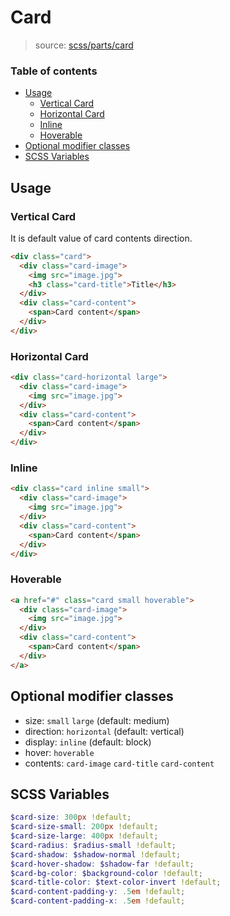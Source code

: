 # Card

> source: [scss/parts/card](../../src/scss/parts/_card.scss)

### Table of contents

- [Usage](#usage)
  - [Vertical Card](#vertical-card)
  - [Horizontal Card](#horizontal-card)
  - [Inline](#inline)
  - [Hoverable](#hoverable)
- [Optional modifier classes](#optional-modifier-classes)
- [SCSS Variables](#scss-variables)

## Usage

### Vertical Card

It is default value of card contents direction.

``` html
<div class="card">
  <div class="card-image">
    <img src="image.jpg">
    <h3 class="card-title">Title</h3>
  </div>
  <div class="card-content">
    <span>Card content</span>
  </div>
</div>
```

### Horizontal Card

``` html
<div class="card-horizontal large">
  <div class="card-image">
    <img src="image.jpg">
  </div>
  <div class="card-content">
    <span>Card content</span>
  </div>
</div>
```

### Inline

``` html
<div class="card inline small">
  <div class="card-image">
    <img src="image.jpg">
  </div>
  <div class="card-content">
    <span>Card content</span>
  </div>
</div>
```

### Hoverable

``` html
<a href="#" class="card small hoverable">
  <div class="card-image">
    <img src="image.jpg">
  </div>
  <div class="card-content">
    <span>Card content</span>
  </div>
</a>
```

## Optional modifier classes

- size: `small` `large` (default: medium)
- direction: `horizontal` (default: vertical)
- display: `inline` (default: block)
- hover: `hoverable`
- contents: `card-image` `card-title` `card-content`

## SCSS Variables

``` scss
$card-size: 300px !default;
$card-size-small: 200px !default;
$card-size-large: 400px !default;
$card-radius: $radius-small !default;
$card-shadow: $shadow-normal !default;
$card-hover-shadow: $shadow-far !default;
$card-bg-color: $background-color !default;
$card-title-color: $text-color-invert !default;
$card-content-padding-y: .5em !default;
$card-content-padding-x: .5em !default;
```

